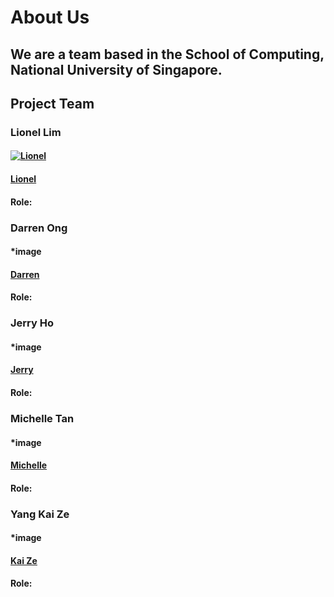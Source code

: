 # About Us

## We are a team based in the School of Computing, National University of Singapore.

## Project Team

### Lionel Lim
#### <a href="https://imgbb.com/"><img src="https://i.ibb.co/854wkQk/Lionel.jpg" alt="Lionel" border="0"></a>
#### [Lionel](https://github.com/lionlim97)
#### Role:


### Darren Ong
#### *image
#### [Darren](https://github.com/darrenoje)
#### Role:

### Jerry Ho
#### *image
#### [Jerry](https://github.com/hwbjerry)
#### Role:

### Michelle Tan
#### *image
#### [Michelle](https://github.com/0325961)
#### Role:

### Yang Kai Ze
#### *image
#### [Kai Ze](https://github.com/Krazzen)
#### Role:


